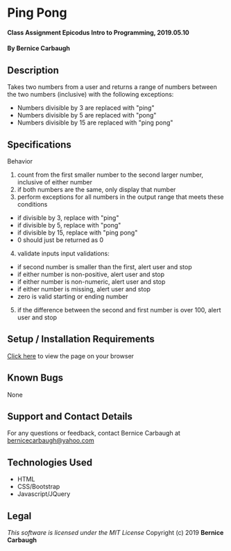 # Ping Pong
#### Class Assignment Epicodus Intro to Programming, 2019.05.10
#### By Bernice Carbaugh

## Description
Takes two numbers from a user and returns a range of numbers between the two numbers (inclusive) with the following exceptions:
- Numbers divisible by 3 are replaced with "ping"
- Numbers divisible by 5 are replaced with "pong"
- Numbers divisible by 15 are replaced with "ping pong"

## Specifications
Behavior
1. count from the first smaller number to the second larger number, inclusive of either number
2. if both numbers are the same, only display that number
3. perform exceptions for all numbers in the output range that meets these conditions
  - if divisible by 3, replace with "ping"
  - if divisible by 5, replace with "pong"
  - if divisible by 15, replace with "ping pong"
  - 0 should just be returned as 0
4. validate inputs input validations:
  - if second number is smaller than the first, alert user and stop
  - if either number is non-positive, alert user and stop
  - if either number is non-numeric, alert user and stop
  - if either number is missing, alert user and stop 
  - zero is valid starting or ending number
5. if the difference between the second and first number is over 100, alert user and stop

## Setup / Installation Requirements
[Click here](http://bernicecarbaugh.github.io/ping-pong/) to view the page on your browser

## Known Bugs
None

## Support and Contact Details
For any questions or feedback, contact Bernice Carbaugh at bernicecarbaugh@yahoo.com

## Technologies Used
- HTML
- CSS/Bootstrap
- Javascript/JQuery

## Legal
*This software is licensed under the MIT License*
Copyright (c) 2019 **Bernice Carbaugh**
